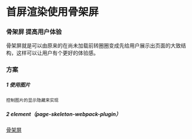 # 首屏渲染使用骨架屏

### 骨架屏 提高用户体验
骨架屏就是可以由原来的在尚未加载前转圈圈变成先给用户展示出页面的大致结构，这样可以让用户有个更好的体验感。


### 方案
##### 1 使用图片
    控制图片的显示隐藏来实现

##### 2 element（page-skeleton-webpack-plugin）
[骨架屏](https://segmentfault.com/a/1190000020416483)
